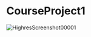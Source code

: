 # CourseProject1
 
![HighresScreenshot00001](https://github.com/user-attachments/assets/8fc6d0bc-9d57-4ce1-a8a4-696654b7fd39)
